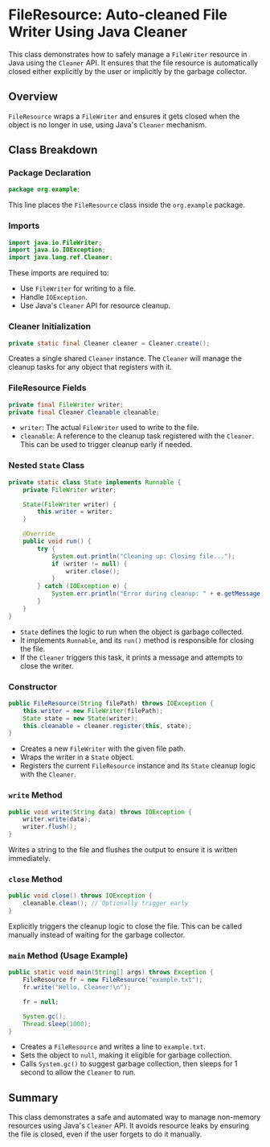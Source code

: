 # FileResource: Auto-cleaned File Writer Using Java Cleaner

This class demonstrates how to safely manage a `FileWriter` resource in Java using the `Cleaner` API. It ensures that the file resource is automatically closed either explicitly by the user or implicitly by the garbage collector.

## Overview

`FileResource` wraps a `FileWriter` and ensures it gets closed when the object is no longer in use, using Java's `Cleaner` mechanism.

## Class Breakdown

### Package Declaration

```java
package org.example;
```

This line places the `FileResource` class inside the `org.example` package.

### Imports

```java
import java.io.FileWriter;
import java.io.IOException;
import java.lang.ref.Cleaner;
```

These imports are required to:
- Use `FileWriter` for writing to a file.
- Handle `IOException`.
- Use Java's `Cleaner` API for resource cleanup.

### Cleaner Initialization

```java
private static final Cleaner cleaner = Cleaner.create();
```

Creates a single shared `Cleaner` instance. The `Cleaner` will manage the cleanup tasks for any object that registers with it.

### FileResource Fields

```java
private final FileWriter writer;
private final Cleaner.Cleanable cleanable;
```

- `writer`: The actual `FileWriter` used to write to the file.
- `cleanable`: A reference to the cleanup task registered with the `Cleaner`. This can be used to trigger cleanup early if needed.

### Nested `State` Class

```java
private static class State implements Runnable {
    private FileWriter writer;

    State(FileWriter writer) {
        this.writer = writer;
    }

    @Override
    public void run() {
        try {
            System.out.println("Cleaning up: Closing file...");
            if (writer != null) {
                writer.close();
            }
        } catch (IOException e) {
            System.err.println("Error during cleanup: " + e.getMessage());
        }
    }
}
```

- `State` defines the logic to run when the object is garbage collected.
- It implements `Runnable`, and its `run()` method is responsible for closing the file.
- If the `Cleaner` triggers this task, it prints a message and attempts to close the writer.

### Constructor

```java
public FileResource(String filePath) throws IOException {
    this.writer = new FileWriter(filePath);
    State state = new State(writer);
    this.cleanable = cleaner.register(this, state);
}
```

- Creates a new `FileWriter` with the given file path.
- Wraps the writer in a `State` object.
- Registers the current `FileResource` instance and its `State` cleanup logic with the `Cleaner`.

### `write` Method

```java
public void write(String data) throws IOException {
    writer.write(data);
    writer.flush();
}
```

Writes a string to the file and flushes the output to ensure it is written immediately.

### `close` Method

```java
public void close() throws IOException {
    cleanable.clean(); // Optionally trigger early
}
```

Explicitly triggers the cleanup logic to close the file. This can be called manually instead of waiting for the garbage collector.

### `main` Method (Usage Example)

```java
public static void main(String[] args) throws Exception {
    FileResource fr = new FileResource("example.txt");
    fr.write("Hello, Cleaner!\n");

    fr = null;

    System.gc();
    Thread.sleep(1000);
}
```

- Creates a `FileResource` and writes a line to `example.txt`.
- Sets the object to `null`, making it eligible for garbage collection.
- Calls `System.gc()` to suggest garbage collection, then sleeps for 1 second to allow the `Cleaner` to run.

## Summary

This class demonstrates a safe and automated way to manage non-memory resources using Java's `Cleaner` API. It avoids resource leaks by ensuring the file is closed, even if the user forgets to do it manually.

